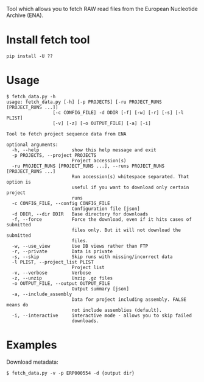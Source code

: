 Tool which allows you to fetch RAW read files from the European Nucleotide Archive (ENA).


Install fetch tool
============================

    pip install -U ??


Usage
=====

    $ fetch_data.py -h
    usage: fetch_data.py [-h] [-p PROJECTS] [-ru PROJECT_RUNS [PROJECT_RUNS ...]]
                     [-c CONFIG_FILE] -d DDIR [-f] [-w] [-r] [-s] [-l PLIST]
                     [-v] [-z] [-o OUTPUT_FILE] [-a] [-i]

    Tool to fetch project sequence data from ENA

    optional arguments:
      -h, --help            show this help message and exit
      -p PROJECTS, --project PROJECTS
                            Project accession(s)
      -ru PROJECT_RUNS [PROJECT_RUNS ...], --runs PROJECT_RUNS [PROJECT_RUNS ...]
                            Run accession(s) whitespace separated. That option is
                            useful if you want to download only certain project
                            runs
      -c CONFIG_FILE, --config CONFIG_FILE
                            Configuration file [json]
      -d DDIR, --dir DDIR   Base directory for downloads
      -f, --force           Force the download, even if it hits cases of submitted
                            files only. But it will not download the submitted
                            files.
      -w, --use_view        Use DB views rather than FTP
      -r, --private         Data is private
      -s, --skip            Skip runs with missing/incorrect data
      -l PLIST, --project_list PLIST
                            Project list
      -v, --verbose         Verbose
      -z, --unzip           Unzip .gz files
      -o OUTPUT_FILE, --output OUTPUT_FILE
                            Output summary [json]
      -a, --include_assembly
                            Data for project including assembly. FALSE means do
                            not include assemblies (default).
      -i, --interactive     interactive mode - allows you to skip failed
                            downloads.


Examples
========

Download metadata:

    $ fetch_data.py -v -p ERP000554 -d {output dir}
